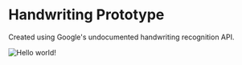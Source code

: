 # Handwriting Prototype

Created using Google's undocumented handwriting recognition API.

![Hello world!](./helloworld.gif)
